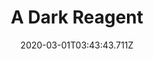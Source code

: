 ---
templateKey: blog-post
featuredpost: false
date: 2020-03-01T03:43:43.711Z
featuredimage: /img/quest_bg1.png
imgBg: quest_bg1
title: A Dark Reagent
description: The wizard wants you to descend into Mines and fetch him a Void Essence. He needs it for some kind of dark magic.
reward: 1000 & 1 Friendship heart
tags:
  - Mail
  - winter
  - Winter 12
  - Wizard
  - Void Essence
---